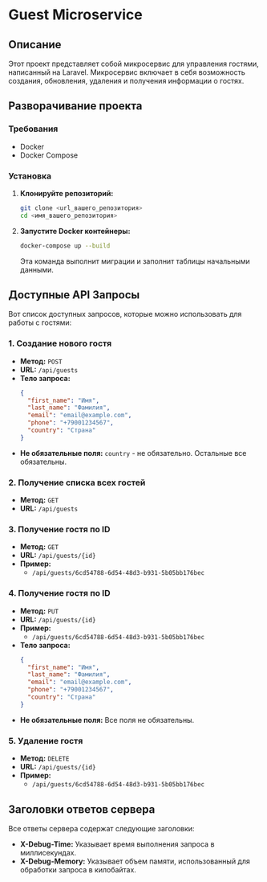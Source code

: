 # Guest Microservice

## Описание

Этот проект представляет собой микросервис для управления гостями, написанный на Laravel. Микросервис включает в себя возможность создания, обновления, удаления и получения информации о гостях.

## Разворачивание проекта

### Требования

- Docker
- Docker Compose

### Установка

1. **Клонируйте репозиторий:**

   ```bash
   git clone <url_вашего_репозитория>
   cd <имя_вашего_репозитория>
   ```

2. **Запустите Docker контейнеры:**

   ```bash
   docker-compose up --build
   ```
   Эта команда выполнит миграции и заполнит таблицы начальными данными.

## Доступные API Запросы

Вот список доступных запросов, которые можно использовать для работы с гостями:

### 1. Создание нового гостя

- **Метод:** `POST`
- **URL:** `/api/guests`
- **Тело запроса:**
  ```json
  {
    "first_name": "Имя",
    "last_name": "Фамилия",
    "email": "email@example.com",
    "phone": "+79001234567",
    "country": "Страна"
  }
  ```
- **Не обязательные поля:** `country` - не обязательно. Остальные все обязательны.

### 2. Получение списка всех гостей

- **Метод:** `GET`
- **URL:** `/api/guests`

### 3. Получение гостя по ID

- **Метод:** `GET`
- **URL:** `/api/guests/{id}`
- **Пример:**
  - `/api/guests/6cd54788-6d54-48d3-b931-5b05bb176bec`

### 4. Получение гостя по ID

- **Метод:** `PUT`
- **URL:** `/api/guests/{id}`
- **Пример:**
  - `/api/guests/6cd54788-6d54-48d3-b931-5b05bb176bec`
- **Тело запроса:**
  ```json
  {
	"first_name": "Имя",
	"last_name": "Фамилия",
	"email": "email@example.com",
	"phone": "+79001234567",
	"country": "Страна"
  }
  ```
- **Не обязательные поля:** Все поля не обязательны.

### 5. Удаление гостя

- **Метод:** `DELETE`
- **URL:** `/api/guests/{id}`
- **Пример:**
  - `/api/guests/6cd54788-6d54-48d3-b931-5b05bb176bec`

## Заголовки ответов сервера

Все ответы сервера содержат следующие заголовки:

- **X-Debug-Time:** Указывает время выполнения запроса в миллисекундах.
- **X-Debug-Memory:** Указывает объем памяти, использованный для обработки запроса в килобайтах.
